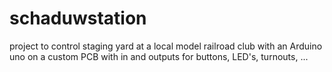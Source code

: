 # schaduwstation

project to control staging yard at a local model railroad club with an Arduino uno on a custom PCB with in and outputs for buttons, LED's, turnouts, ... 
